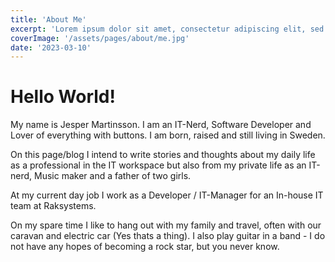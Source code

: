 ```yaml
---
title: 'About Me'
excerpt: 'Lorem ipsum dolor sit amet, consectetur adipiscing elit, sed do eiusmod tempor incididunt ut labore et dolore magna aliqua. Praesent elementum facilisis leo vel fringilla est ullamcorper eget. At imperdiet dui accumsan sit amet nulla facilities morbi tempus.'
coverImage: '/assets/pages/about/me.jpg'
date: '2023-03-10'
---
```


# Hello World!
My name is Jesper Martinsson. I am an IT-Nerd, Software Developer and Lover of everything with buttons.
I am born, raised and still living in Sweden.

On this page/blog I intend to write stories and thoughts about my daily life as a professional in the IT workspace but also from my private life as an IT-nerd, Music maker and a father of two girls.

At my current day job I work as a Developer / IT-Manager for an In-house IT team at Raksystems.

On my spare time I like to hang out with my family and travel, often with our caravan and electric car (Yes thats a thing). I also play guitar in a band - I do not have any hopes of becoming a rock star, but you never know.
